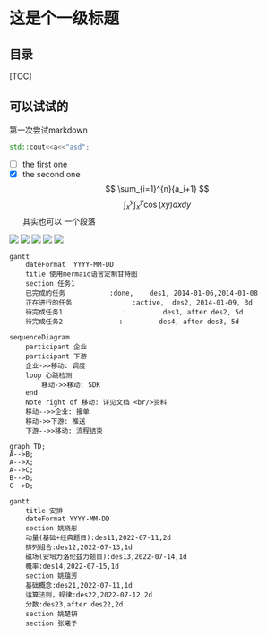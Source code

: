 # 这是个一级标题

## 目录

[TOC]

## 可以试试的

第一次尝试markdown

```C++
std::cout<<a<<"asd";
```

- [ ] the first one
- [x] the second one
$$
\sum_{i=1}^{n}{a_i+1}
$$
$$
\int_{x}^{y}\int_x^y\cos(xy)dxdy
$$
其实也可以
一个段落

![](https://cdn.jsdelivr.net/gh/Drunk-Dream/pic@main/2022-5-9/pic2133244151652103203698.png)
![](https://cdn.jsdelivr.net/gh/Drunk-Dream/pic@main/2022-5-9/1748281111652089707580.png)
![](https://cdn.jsdelivr.net/gh/Drunk-Dream/pic@main/2022/5-9/pic223542_2511652106941848.png)
![](https://api.onedrive.com/v1.0/shares/s!AkrJR1bBQkBboTnrXsnu8mBOLp4o/root/content)
![](https://api.onedrive.com/v1.0/shares/s!AkrJR1bBQkBboTnrXsnu8mBOLp4o/root/content)

``` mermaid
gantt
    dateFormat  YYYY-MM-DD
    title 使用mermaid语言定制甘特图
    section 任务1
    已完成的任务           :done,    des1, 2014-01-06,2014-01-08
    正在进行的任务               :active,  des2, 2014-01-09, 3d
    待完成任务1               :         des3, after des2, 5d
    待完成任务2              :         des4, after des3, 5d
```

```mermaid
sequenceDiagram
    participant 企业
    participant 下游
    企业->>移动: 调度
    loop 心跳检测
        移动->>移动: SDK
    end
    Note right of 移动: 详见文档 <br/>资料
    移动-->>企业: 接单
    移动->>下游: 推送
    下游-->>移动: 流程结束
```

```mermaid
graph TD;
A-->B;
A-->X;
A-->C;
B-->D;
C-->D;
```

```mermaid
gantt
    title 安排
    dateFormat YYYY-MM-DD
    section 姚晓彤
    动量(基础+经典题目):des11,2022-07-11,2d
    排列组合:des12,2022-07-13,1d
    磁场(安培力洛伦兹力题目):des13,2022-07-14,1d
    概率:des14,2022-07-15,1d
    section 姚蕴芳
    基础概念:des21,2022-07-11,1d
    运算法则，规律:des22,2022-07-12,2d
    分数:des23,after des22,2d
    section 姚楚钘
    section 张曦予
```

